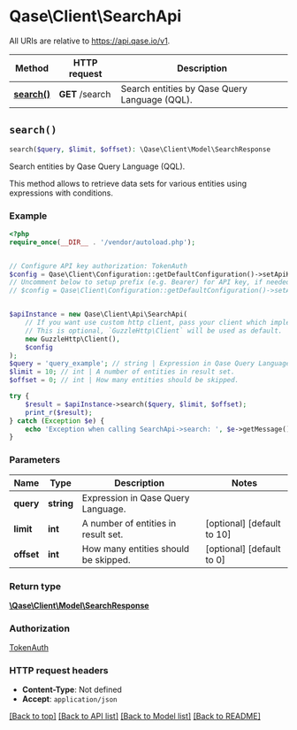 # Qase\Client\SearchApi

All URIs are relative to https://api.qase.io/v1.

Method | HTTP request | Description
------------- | ------------- | -------------
[**search()**](SearchApi.md#search) | **GET** /search | Search entities by Qase Query Language (QQL).


## `search()`

```php
search($query, $limit, $offset): \Qase\Client\Model\SearchResponse
```

Search entities by Qase Query Language (QQL).

This method allows to retrieve data sets for various entities using expressions with conditions.

### Example

```php
<?php
require_once(__DIR__ . '/vendor/autoload.php');


// Configure API key authorization: TokenAuth
$config = Qase\Client\Configuration::getDefaultConfiguration()->setApiKey('Token', 'YOUR_API_KEY');
// Uncomment below to setup prefix (e.g. Bearer) for API key, if needed
// $config = Qase\Client\Configuration::getDefaultConfiguration()->setApiKeyPrefix('Token', 'Bearer');


$apiInstance = new Qase\Client\Api\SearchApi(
    // If you want use custom http client, pass your client which implements `GuzzleHttp\ClientInterface`.
    // This is optional, `GuzzleHttp\Client` will be used as default.
    new GuzzleHttp\Client(),
    $config
);
$query = 'query_example'; // string | Expression in Qase Query Language.
$limit = 10; // int | A number of entities in result set.
$offset = 0; // int | How many entities should be skipped.

try {
    $result = $apiInstance->search($query, $limit, $offset);
    print_r($result);
} catch (Exception $e) {
    echo 'Exception when calling SearchApi->search: ', $e->getMessage(), PHP_EOL;
}
```

### Parameters

Name | Type | Description  | Notes
------------- | ------------- | ------------- | -------------
 **query** | **string**| Expression in Qase Query Language. |
 **limit** | **int**| A number of entities in result set. | [optional] [default to 10]
 **offset** | **int**| How many entities should be skipped. | [optional] [default to 0]

### Return type

[**\Qase\Client\Model\SearchResponse**](../Model/SearchResponse.md)

### Authorization

[TokenAuth](../../README.md#TokenAuth)

### HTTP request headers

- **Content-Type**: Not defined
- **Accept**: `application/json`

[[Back to top]](#) [[Back to API list]](../../README.md#endpoints)
[[Back to Model list]](../../README.md#models)
[[Back to README]](../../README.md)
